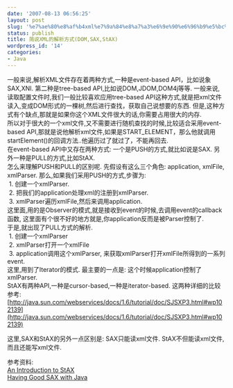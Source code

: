```yaml
---
date: '2007-08-13 06:56:25'
layout: post
slug: '%e7%ae%80%e8%af%b4xml%e7%9a%84%e8%a7%a3%e6%9e%90%e6%96%b9%e5%bc%8fdomsaxstax'
status: publish
title: 简说XML的解析方式(DOM,SAX,StAX)
wordpress_id: '14'
categories:
- Java
---
```


一般来说,解析XML文件存在着两种方式,一种是event-based API，比如说象SAX,XNI. 第二种是tree-based API,比如说DOM,JDOM,DOM4j等等. 一般来说,读取配置文件时,我们一般比较喜欢应用tree-based API这种方式,就是把xml文件读入,变成DOM形式的一棵树,然后进行查找，获取自己说想要的东西. 但是,这种方式有个缺点,那就是如果你这个XML文件很大的话,你需要占用很大的内存.  
所以对于很大的一个xml文件,又不需要进行随机查找的时候,比较适合采用event-based API,那就是说他解析xml文件,如果是START_ELEMENT，那么他就调用startElement()的回调方法..他遍历过了就过了，不能再回去.   
在event-based API中又存在两种方式: 一个是PUSH的方式,就比如说是SAX. 另外一种是PULL的方式,比如StAX.   
怎么来理解PUSH和PULL的区别呢. 先假设有这么三个角色: application, xmlFile, xmlParser. 那么,如果我们采用PUSH的方式,步骤为:  
 1. 创建一个xmlParser.  
 2. 把我们的application处理xml的注册到xmlParser.  
 3. xmlParser遍历xmlFile,然后来调用application.  
这里面,用的是Observer的模式,就是接收到event的时候,去调用event的callback函数, 这里面有个很不好的地方就是,你application反而是被Parser控制了.  
于是,就出现了PULL方式的解析.  
 1. 创建一个xmlParser  
 2. xmlParser打开一个xmlFile  
 3. application调用这个xmlParser, 来获取xmlParser打开xmlFile所得到的一系列event.  
这里,用到了Iterator的模式. 最主要的一点是: 这个时候application控制了xmlParser.  
StAX有两种API,一种是cursor-based,一种是iterator-based. 这两种详细的比较参考: [http://java.sun.com/webservices/docs/1.6/tutorial/doc/SJSXP3.html#wp102139](http://java.sun.com/webservices/docs/1.6/tutorial/doc/SJSXP3.html#wp102139)  
  
这里,SAX和StAX的另外一点区别是: SAX只能读xml文件. StAX不但能读xml文件,而且还能写xml文件.  
  
参考资料:  
[An Introduction to StAX](http://www.xml.com/pub/a/2003/09/17/stax.html?page=1)  
[Having Good SAX with Java](http://www.topxml.com/java/articles/sax_xml/default.asp)  

